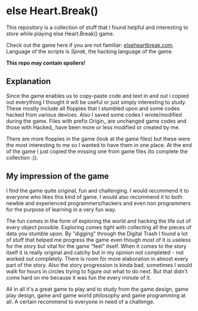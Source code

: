 # else Heart.Break()

This repository is a collection of stuff that I found helpful and interesting to
store while playing else Heart.Break() game.

Check out the game here if you are not familiar: [elseheartbreak.com](http://elseheartbreak.com/).
Language of the scripts is *Sprak*, the hacking language of the game.

**This repo may contain spoilers!**

## Explanation

Since the game enables us to copy-paste code and text in and out i copied out
everything I thought it will be useful or just simply interesting to study. These mostly include all floppies that I stumbled upon and some codes hacked 
from various devices. Also I saved some codes I wrote/modified during the game.
Files with prefix Origin_ are unchanged game codes and those with Hacked_ have
been more or less modified or created by me.

There are more floppies in the game (look at the game files) but these were the most interesting to me so I wanted to have them in one place. At the end of the game I just copied the missing one from game files (to complete the collection :)).

## My impression of the game

I find the game quite original, fun and challenging. I would recommend it to
everyone who likes this kind of game. I would also recommend it to both newbie
and experienced programmers/hackers and even non programmers for the purpose of
learning in a very fun way.

The fun comes in the form of exploring the world and hacking the life out of
every object possible. Exploring comes tight with collecting all the pieces of
data you stumble upon. By "digging" through the Digital Trash I found a lot of
stuff that helped me progress the game even though most of it is useless for the
story but vital for the game "feel" itself. When it comes to the story itself
it is really original and catchy but in my opinion not completed - not worked
out completely. There is room for more elaboration in almost every part of the
story. Also the story progression is kinda bad, sometimes I would walk for hours
in circles trying to figure out what to do next. But that didn't come hard on
me because it was fun the every minute of it.

All in all it's a great game to play and to study from the game design, game
play design, game and game world philosophy and game programming at all. A
certain recommend to everyone in need of a challenge.
